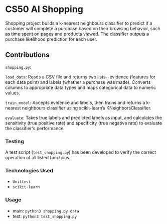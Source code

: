 # CS50 AI Shopping

Shopping project builds a k-nearest neighbours classifier to predict if a customer will complete a purchase based on their browsing behavior, such as time spent on pages and products viewed. The classifier outputs a purchase likelihood prediction for each user.

## Contributions

`shopping.py`:

`load_data`: Reads a CSV file and returns two lists--evidence (features for each data point) and labels (whether a purchase was made). Converts columns to appropriate data types and maps categorical data to numeric values.

`train_model`: Accepts evidence and labels, then trains and returns a k-nearest neighbours classifier using scikit-learn’s KNeighborsClassifier.

`evaluate`: Takes true labels and predicted labels as input, and calculates the sensitivity (true positive rate) and specificity (true negative rate) to evaluate the classifier's performance.

### Testing

A test script (`test_shopping.py`) has been developed to verify the correct operation of all listed functions.

### Technologies Used

- `Unittest`
- `scikit-learn`

### Usage

- main: `python3 shopping.py data`
- test: `python3 test_shopping.py`